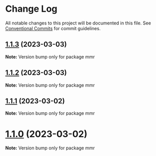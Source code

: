 # Change Log

All notable changes to this project will be documented in this file.
See [Conventional Commits](https://conventionalcommits.org) for commit guidelines.

## [1.1.3](https://github.com/HerodotusDev/merkle-mountain-range/compare/v1.1.2...v1.1.3) (2023-03-03)

**Note:** Version bump only for package mmr





## [1.1.2](https://github.com/HerodotusDev/merkle-mountain-range/compare/v1.1.1...v1.1.2) (2023-03-03)

**Note:** Version bump only for package mmr





## [1.1.1](https://github.com/HerodotusDev/merkle-mountain-range/compare/v1.1.0...v1.1.1) (2023-03-02)

**Note:** Version bump only for package mmr





# [1.1.0](https://github.com/HerodotusDev/merkle-mountain-range/compare/v1.1.0-alpha.0...v1.1.0) (2023-03-02)

**Note:** Version bump only for package mmr
